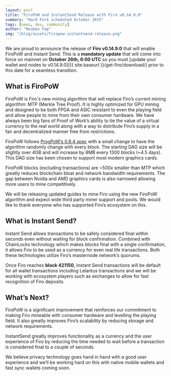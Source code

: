 ```yaml
---
layout: post
title: "FiroPoW and InstantSend Release with Firo v0.14.9.0"
summary: "Hard Fork scheduled October 26th"
tags: [news, dev, community]
author: "Reuben Yap"
img: "/blog/assets/firopow-instantsend-release.png"
---
```

We are proud to announce the release of **Firo v0.14.9.0** that will enable FiroPoW and Instant Send. This is a **mandatory update** that will come into force on mainnet on **October 26th, 6:00 UTC** so you must [update your wallet and nodes to v0.14.9.0]({{ site.baseurl }}/get-firo/download/) prior to this date for a seamless transition.

## What is FiroPoW

FiroPoW is Firo's new mining algorithm that will replace Firo’s current mining algorithm: MTP (Merkle Tree Proof). It is highly optimized for GPU mining and designed to be both FPGA and ASIC resistant to even the playing field and allow people to mine from their own consumer hardware. We have always been big fans of Proof of Work’s ability to tie the value of a virtual currency to the real world along with a way to distribute Firo’s supply in a fair and decentralized manner free from restrictions.

FiroPoW follows [ProgPoW’s 0.9.4 spec](https://github.com/ifdefelse/ProgPOW) with a small change to have the algorithm randomly change with every block. The starting DAG size will be slightly over 4GB and will increase by 8MB every 1300 blocks (~4.5 days). This DAG size has been chosen to support most modern graphics cards.

FiroPoW blocks (excluding transactions) are ~500x smaller than MTP which greatly reduces blockchain bloat and network bandwidth requirements. The gap between Nvidia and AMD graphics cards is also narrowed allowing more users to mine competitively.

We will be releasing updated guides to mine Firo using the new FiroPoW algorithm and expect wide third party miner support and pools. We would like to thank everyone who has supported Firo’s ecosystem on this.

## What is Instant Send?

Instant Send allows transactions to be safely considered final within seconds even without waiting for block confirmation. Combined with ChainLocks technology which makes blocks final with a single confirmation, it allows Firo to be used as a currency for even real life transactions. Both these technologies utilize Firo’s masternode network’s quorums.

Once Firo reaches **block 421150**, Instant Send transactions will be default for all wallet transactions including Lelantus transactions and we will be working with ecosystem players such as exchanges to allow for fast recognition of Firo deposits.

## What’s Next?

FiroPoW is a significant improvement that reinforces our commitment to making Firo mineable with consumer hardware and levelling the playing field. It also greatly improves Firo’s scalability by reducing storage and network requirements. 

InstantSend greatly improves functionality as a currency and the user experience of Firo by reducing the time needed to wait before a transaction is considered final to a couple of seconds.

We believe privacy technology goes hand in hand with a good user experience and we’ll be working hard on this with native mobile wallets and fast sync wallets coming soon.
